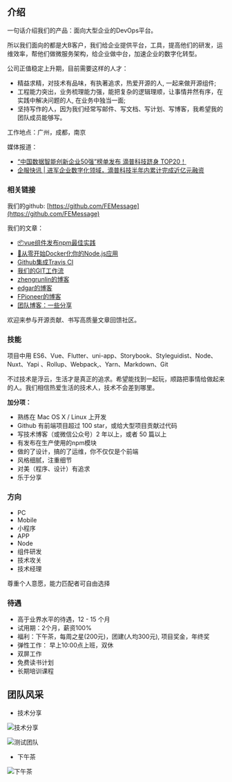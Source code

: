 ## 介绍

一句话介绍我们的产品：面向大型企业的DevOps平台。

所以我们面向的都是大B客户，我们给企业提供平台，工具，提高他们的研发，运维效率，帮他们做微服务架构，给企业做中台，加速企业的数字化转型。

公司正值稳定上升期，目前需要这样的人才：

- 精益求精，对技术有品味，有执著追求，热爱开源的人, 一起来做开源组件;
- 工程能力突出，业务梳理能力强，能把复杂的逻辑理顺，让事情井然有序，在实践中解决问题的人, 在业务中独当一面;
- 坚持写作的人，因为我们经常写邮件、写文档、写计划、写博客，我希望我的团队成员能够写。

工作地点：广州，成都，南京

媒体报道：
- [“中国数据智能创新企业50强”榜单发布 滴普科技跻身 TOP20！](https://mp.weixin.qq.com/s/rem7T9MexzNlejyMtt8KxA)
- [企服快讯 | 进军企业数字化领域，滴普科技半年内累计完成近亿元融资](https://m.3wcoffee.com/qfnews/detail?id=1678&from=timeline&isappinstalled=0)

### 相关链接

我们的github: [https://github.com/FEMessage](https://github.com/FEMessage)

我们的文章：

- [📦vue组件发布npm最佳实践](https://github.com/levy9527/blog/issues/2)
- [🐠从零开始Docker化你的Node.js应用](https://github.com/levy9527/blog/issues/3)
- [Github集成Travis CI](https://github.com/levy9527/blog/issues/1)
- [我们的GIT工作流](https://juejin.im/post/5b1f35e4e51d4506a269c23b)
- [zhengrunlin的博客](https://www.cnblogs.com/zhengrunlin)
- [edgar的博客](https://chenedgar.github.io/)
- [FPioneer的博客](https://juejin.im/user/5bf34a676fb9a04a0440a0f7)
- [团队博客：一些分享](https://femessage.github.io/blog/)

欢迎来参与开源贡献、书写高质量文章回馈社区。

### 技能

项目中用 ES6、Vue、Flutter、uni-app、Storybook、Styleguidist、Node、Nuxt、Yapi 、Rollup、Webpack,、Yarn、Markdown、Git

不过技术是浮云，生活才是真正的追求。希望能找到一起玩，顺路把事情给做起来的人。我们相信热爱生活的技术人，技术不会差到哪里。

**加分项：**

- 熟练在 Mac OS X / Linux 上开发
- Github 有前端项目超过 100 star，或给大型项目贡献过代码
- 写技术博客（或微信公众号）2 年以上，或者 50 篇以上
- 有发布在生产使用的npm模块
- 做的了设计，搞的了运维，你不仅仅是个前端
- 风格细腻，注重细节
- 对美（程序、设计）有追求
- 乐于分享

### 方向

- PC
- Mobile
- 小程序
- APP
- Node
- 组件研发
- 技术攻关
- 技术经理

尊重个人意愿，能力匹配者可自由选择

### 待遇

- 高于业界水平的待遇，12 - 15 个月
- 试用期：2个月，薪资100%
- 福利：下午茶，每周之星(200元)，团建(人均300元), 项目奖金，年终奖
- 弹性工作： 早上10:00点上班，双休
- 双屏工作
- 免费读书计划
- 长期培训课程

## 团队风采

- 技术分享

![技术分享](https://i.screenshot.net/prynrue)

![测试团队](https://i.screenshot.net/73o18sd)

- 下午茶

![下午茶](https://i.screenshot.net/v6o86sd)
